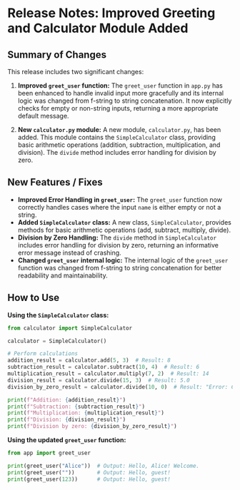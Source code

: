 # Release Notes: Improved Greeting and Calculator Module Added

## Summary of Changes

This release includes two significant changes:

1.  **Improved `greet_user` function:** The `greet_user` function in `app.py` has been enhanced to handle invalid input more gracefully and its internal logic was changed from f-string to string concatenation.  It now explicitly checks for empty or non-string inputs, returning a more appropriate default message.

2.  **New `calculator.py` module:** A new module, `calculator.py`, has been added. This module contains the `SimpleCalculator` class, providing basic arithmetic operations (addition, subtraction, multiplication, and division).  The `divide` method includes error handling for division by zero.

## New Features / Fixes

*   **Improved Error Handling in `greet_user`:** The `greet_user` function now correctly handles cases where the input `name` is either empty or not a string.
*   **Added `SimpleCalculator` class:**  A new class, `SimpleCalculator`, provides methods for basic arithmetic operations (add, subtract, multiply, divide).
*   **Division by Zero Handling:** The `divide` method in `SimpleCalculator` includes error handling for division by zero, returning an informative error message instead of crashing.
*   **Changed `greet_user` internal logic:** The internal logic of the `greet_user` function was changed from f-string to string concatenation for better readability and maintainability.

## How to Use

**Using the `SimpleCalculator` class:**

```python
from calculator import SimpleCalculator

calculator = SimpleCalculator()

# Perform calculations
addition_result = calculator.add(5, 3)  # Result: 8
subtraction_result = calculator.subtract(10, 4)  # Result: 6
multiplication_result = calculator.multiply(7, 2)  # Result: 14
division_result = calculator.divide(15, 3)  # Result: 5.0
division_by_zero_result = calculator.divide(10, 0)  # Result: "Error: Cannot divide by zero."

print(f"Addition: {addition_result}")
print(f"Subtraction: {subtraction_result}")
print(f"Multiplication: {multiplication_result}")
print(f"Division: {division_result}")
print(f"Division by zero: {division_by_zero_result}")
```

**Using the updated `greet_user` function:**

```python
from app import greet_user

print(greet_user("Alice"))  # Output: Hello, Alice! Welcome.
print(greet_user(""))       # Output: Hello, guest!
print(greet_user(123))      # Output: Hello, guest!
```
